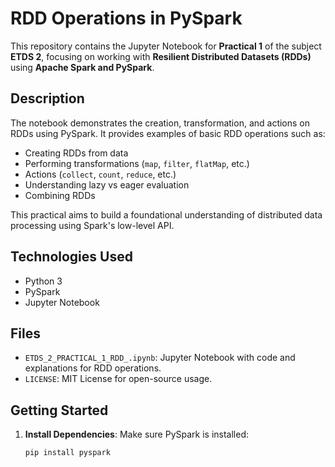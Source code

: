 
# RDD Operations in PySpark

This repository contains the Jupyter Notebook for **Practical 1** of the subject **ETDS 2**, focusing on working with **Resilient Distributed Datasets (RDDs)** using **Apache Spark and PySpark**.

##  Description

The notebook demonstrates the creation, transformation, and actions on RDDs using PySpark. It provides examples of basic RDD operations such as:

- Creating RDDs from data
- Performing transformations (`map`, `filter`, `flatMap`, etc.)
- Actions (`collect`, `count`, `reduce`, etc.)
- Understanding lazy vs eager evaluation
- Combining RDDs

This practical aims to build a foundational understanding of distributed data processing using Spark's low-level API.

##  Technologies Used

- Python 3
- PySpark
- Jupyter Notebook

##  Files

- `ETDS_2_PRACTICAL_1_RDD_.ipynb`: Jupyter Notebook with code and explanations for RDD operations.
- `LICENSE`: MIT License for open-source usage.

##  Getting Started

1. **Install Dependencies**:
   Make sure PySpark is installed:

   ```bash
   pip install pyspark
